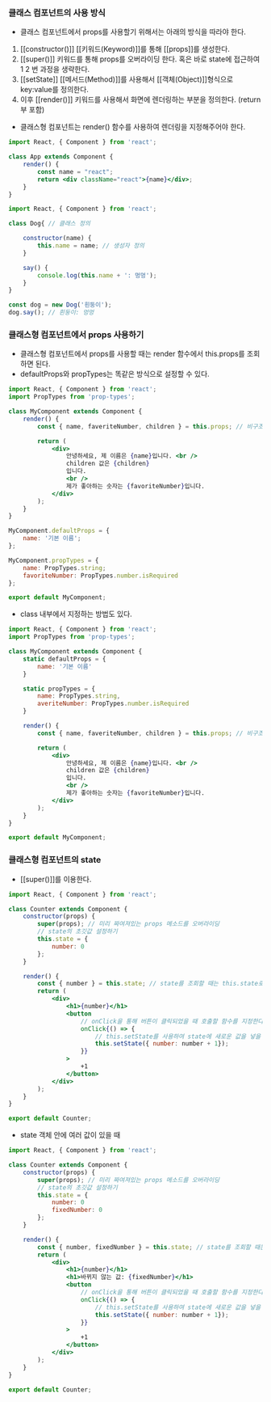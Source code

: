 

### 클래스 컴포넌트의 사용 방식
- 클래스 컴포넌트에서 props를 사용할기 위해서는 아래의 방식을 따라야 한다.
1. [[constructor()]] [[키워드(Keyword)]]를 통해 [[props]]를 생성한다.
2. [[super()]] 키워드를 통해 props를 오버라이딩 한다. 혹은 바로 state에 접근하여 1 2 번 과정을 생략한다.
3. [[setState]] [[메서드(Method)]]를 사용해서 [[객체(Object)]]형식으로 key:value를 정의한다.
4. 이후 [[render()]] 키워드를 사용해서 화면에 렌더링하는 부분을 정의한다. (return 부 포함)

- 클래스형 컴포넌트는 render() 함수를 사용하여 렌더링을 지정해주어야 한다.
```jsx
import React, { Component } from 'react';

class App extends Component {
	render() {
		const name = "react";
		return <div className="react">{name}</div>;
	}
}
```



```jsx
import React, { Component } from 'react';

class Dog{ // 클래스 정의

	constructor(name) {
		this.name = name; // 생성자 정의
	}

	say() {
		console.log(this.name + ': 멍멍');
	}
}

const dog = new Dog('흰둥이');
dog.say(); // 흰둥이: 멍멍

```

### 클래스형 컴포넌트에서 props 사용하기
- 클래스형 컴포넌트에서 props를 사용할 때는 render 함수에서 this.props를 조회하면 된다.
- defaultProps와 propTypes는 똑같은 방식으로 설정할 수 있다.

```jsx
import React, { Component } from 'react';
import PropTypes from 'prop-types';

class MyComponent extends Component {
	render() {
		const { name, faveriteNumber, children } = this.props; // 비구조화 할당

		return (
			<div>
				안녕하세요, 제 이름은 {name}입니다. <br />
				children 값은 {children}
				입니다.
				<br />
				제가 좋아하는 숫자는 {favoriteNumber}입니다.
			</div>
		);
	}
}

MyComponent.defaultProps = {
	name: '기본 이름';
};

MyComponent.propTypes = {
	name: PropTypes.string;
	favoriteNumber: PropTypes.number.isRequired
};

export default MyComponent;
```

- class 내부에서 지정하는 방법도 있다.
```jsx
import React, { Component } from 'react';
import PropTypes from 'prop-types';

class MyComponent extends Component {
	static defaultProps = {
		name: '기본 이름'
	}

	static propTypes = {
		name: PropTypes.string,
		averiteNumber: PropTypes.number.isRequired
	}

	render() {
		const { name, faveriteNumber, children } = this.props; // 비구조화 할당

		return (
			<div>
				안녕하세요, 제 이름은 {name}입니다. <br />
				children 값은 {children}
				입니다.
				<br />
				제가 좋아하는 숫자는 {favoriteNumber}입니다.
			</div>
		);
	}
}

export default MyComponent;
```

### 클래스형 컴포넌트의 state
- [[super()]]를 이용한다.

```jsx
import React, { Component } from 'react';

class Counter extends Component {
	constructor(props) {
		super(props); // 미리 짜여져있는 props 메소드를 오버라이딩
		// state의 초깃값 설정하기
		this.state = {
			number: 0
		};
	}

	render() {
		const { number } = this.state; // state를 조회할 때는 this.state로 조회한다.
		return (
			<div>
				<h1>{number}</h1>
				<button 
					// onClick을 통해 버튼이 클릭되었을 때 호출할 함수를 지정한다.
					onClick{() => {
						// this.setState를 사용하여 state에 새로운 값을 넣을 수 있다.
						this.setState({ number: number + 1});
					}}
				>
					+1
				</button>
			</div>
		);
	}
}

export default Counter;
```

- state 객체 안에 여러 값이 있을 때
```jsx
import React, { Component } from 'react';

class Counter extends Component {
	constructor(props) {
		super(props); // 미리 짜여져있는 props 메소드를 오버라이딩
		// state의 초깃값 설정하기
		this.state = {
			number: 0
			fixedNumber: 0
		};
	}

	render() {
		const { number, fixedNumber } = this.state; // state를 조회할 때는 this.state로 조회한다.
		return (
			<div>
				<h1>{number}</h1>
				<h1>바뀌지 않는 값: {fixedNumber}</h1>
				<button 
					// onClick을 통해 버튼이 클릭되었을 때 호출할 함수를 지정한다.
					onClick{() => {
						// this.setState를 사용하여 state에 새로운 값을 넣을 수 있다.
						this.setState({ number: number + 1});
					}}
				>
					+1
				</button>
			</div>
		);
	}
}

export default Counter;
```